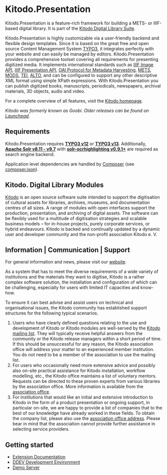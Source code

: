 # Kitodo.Presentation

Kitodo.Presentation is a feature-rich framework for building a METS- or IIIF-based digital library. It is part of the [Kitodo Digital Library Suite](https://www.kitodo.org).

Kitodo.Presentation is highly customizable via a user-friendly backend and flexible design templates. Since it is based on the great free and open source Content Management System [TYPO3](https://typo3.org), it integrates perfectly with your website and can easily be managed by editors. Kitodo.Presentation provides a comprehensive toolset covering all requirements for presenting digitized media. It implements international standards such as [IIIF Image API](https://iiif.io/api/image), [IIIF Presentation API](https://iiif.io/api/presentation), [OAI Protocol for Metadata Harvesting](https://www.openarchives.org/OAI/openarchivesprotocol.html), [METS](https://www.loc.gov/standards/mets), [MODS](https://www.loc.gov/standards/mods), [TEI](https://www.tei-c.org), [ALTO](https://www.loc.gov/standards/alto), and can be configured to support any other descriptive XML format using simple XPath expressions. With Kitodo.Presentation you can publish digitized books, manuscripts, periodicals, newspapers, archival materials, 3D objects, audio and video.

For a complete overview of all features, visit the [Kitodo homepage](https://www.kitodo.org/software/kitodopresentation/features).

*Kitodo was formerly known as Goobi. Older releases can be found on [Launchpad](https://launchpad.net/goobi-presentation).*

## Requirements

Kitodo.Presentation requires [**TYPO3 v12**](https://get.typo3.org/version/12) or [**TYPO3 v13**](https://get.typo3.org/version/13). Additionally, [**Apache Solr v8.11 - v9.7**](https://solr.apache.org) with [**solr-ocrhighlighting v0.9.1+**](https://github.com/dbmdz/solr-ocrhighlighting/releases) are required as search engine backend.

Application level dependencies are handled by [Composer](https://getcomposer.org) (see [composer.json](./composer.json)).

## Kitodo. Digital Library Modules

[Kitodo](https://github.com/kitodo) is an open source software suite intended to support the digitisation of cultural assets for libraries, archives, museums, and documentation centres of all sizes. A range of modules with open interfaces support the production, presentation, and archiving of digital assets. The software can be flexibly used for a multitude of digitisation strategies and scalable business models – for in-house projects, purely corporate services, or hybrid endeavours. Kitodo is backed and continually updated by a dynamic user and developer community and the non-profit association Kitodo e. V.

## Information | Communication | Support

For general information and news, please visit our [website](https://www.kitodo.org).

As a system that has to meet the diverse requirements of a wide variety of institutions and the materials they want to digitise, Kitodo is a rather complex software solution, the installation and configuration of which can be challenging, especially for users with limited IT capacities and know-how.

To ensure it can best advise and assist users on technical and organisational issues, the Kitodo community has established support structures for the following typical scenarios.

1. Users who have clearly defined questions relating to the use and development of Kitodo or Kitodo modules are well-served by the [Kitodo mailing list](https://maillist.slub-dresden.de/mailman3/postorius/lists/kitodo-community.kitodo.org/). They will typically receive helpful answers from the community or the Kitodo release managers within a short period of time. If this should be unsuccessful for any reason, the Kitodo association office will address your matter to an experienced member institution. You do not need to be a member of the association to use the mailing list.
2. For users who occasionally need more extensive advice and possibly also on-site practical assistance for Kitodo installation, workflow modelling, etc., the Kitodo office maintains a list of voluntary mentors. Requests can be directed to these proven experts from various libraries by the association office. More information is available from the [association office](mailto:contact@kitodo.org).
3. For institutions that would like an initial and extensive introduction to Kitodo in the form of a product presentation or ongoing support, in particular on-site, we are happy to provide a list of companies that to the best of our knowledge have already worked in these fields. To obtain the company list, please also use the [association office address](mailto:contact@kitodo.org). Please bear in mind that the association cannot provide further assistance in selecting service providers.

## Getting started

* [Extension Documentation](https://kitodo.github.io/kitodo-presentation)
* [DDEV Development Environment](https://github.com/kitodo/ddev-kitodo-presentation)
* [Demo Server](https://presentation-demo.kitodo.org/)
